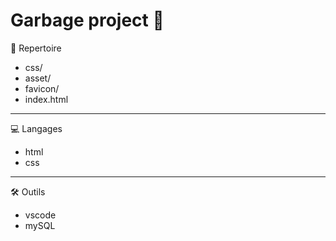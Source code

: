  # Garbage project 🚀
 📁 Repertoire  
 - css/
 - asset/
- favicon/
- index.html


---
💻 Langages
- html
- css

---
🛠️ Outils
- vscode
- mySQL